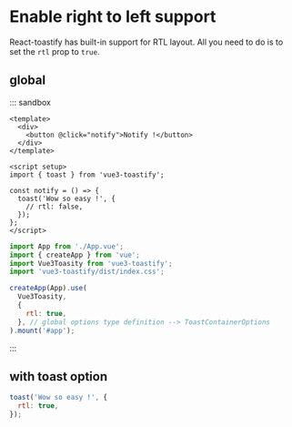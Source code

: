 # Enable right to left support

React-toastify has built-in support for RTL layout. All you need to do is to set the `rtl` prop to `true`.

## global

::: sandbox
```vue App.vue
<template>
  <div>
    <button @click="notify">Notify !</button>
  </div>
</template>

<script setup>
import { toast } from 'vue3-toastify';

const notify = () => {
  toast('Wow so easy !', {
    // rtl: false,
  });
};
</script>
```

```js /src/main.js [active]
import App from './App.vue';
import { createApp } from 'vue';
import Vue3Toasity from 'vue3-toastify';
import 'vue3-toastify/dist/index.css';

createApp(App).use(
  Vue3Toasity,
  {
    rtl: true,
  }, // global options type definition --> ToastContainerOptions
).mount('#app');
```
:::

## with toast option

```js
toast('Wow so easy !', {
  rtl: true,
});
```
